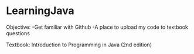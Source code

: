 # LearningJava

Objective: 
-Get familiar with Github
-A place to upload my code to textbook questions

Textbook: Introduction to Programming in Java (2nd edition)
